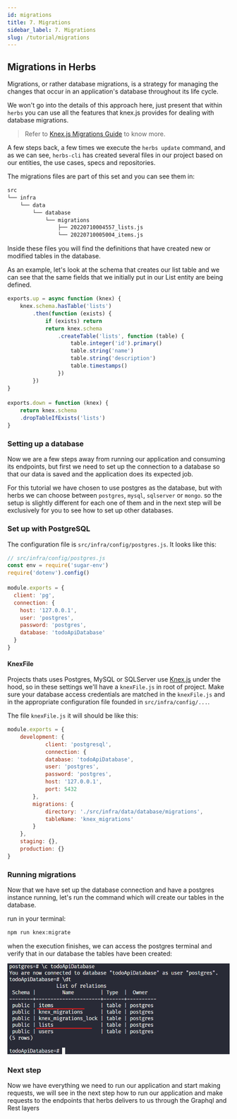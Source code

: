```yaml
---
id: migrations
title: 7. Migrations
sidebar_label: 7. Migrations
slug: /tutorial/migrations
---
```


## Migrations in Herbs

Migrations, or rather database migrations, is a strategy for managing the changes that occur in an application's database throughout its life cycle. 

We won't go into the details of this approach here, just present that within `herbs` you can use all the features that knex.js provides for dealing with database migrations.

> Refer to [Knex.js Migrations Guide](http://knexjs.org/guide/migrations.html) to know more.

A few steps back, a few times we execute the `herbs update` command, and as we can see, `herbs-cli` has created several files in our project based on our entities, the use cases, specs and repositories.

The migrations files are part of this set and you can see them in:

```sh
src
└── infra
    └── data
        └── database
            └── migrations
                ├── 20220710004557_lists.js
                └── 20220710005004_items.js
```

Inside these files you will find the definitions that have created new or modified tables in the database. 

As an example, let's look at the schema that creates our list table and we can see that the same fields that we initially put in our List entity are being defined.

```javascript
exports.up = async function (knex) {
    knex.schema.hasTable('lists')
        .then(function (exists) {
            if (exists) return
            return knex.schema
                .createTable('lists', function (table) {
                    table.integer('id').primary()
                    table.string('name')
                    table.string('description')
                    table.timestamps()
                })
        })
}

exports.down = function (knex) {
    return knex.schema
    .dropTableIfExists('lists')
}

```

### Setting up a database

Now we are a few steps away from running our application and consuming its endpoints, but first we need to set up the connection to a database so that our data is saved and the application does its expected job.

For this tutorial we have chosen to use postgres as the database, but with herbs we can choose between `postgres`, `mysql`, `sqlserver` or `mongo`. so the setup is slightly different for each one of them and in the next step will be exclusively for you to see how to set up other databases.

### Set up with PostgreSQL

The configuration file is `src/infra/config/postgres.js`. It looks like this:

```js
// src/infra/config/postgres.js
const env = require('sugar-env')
require('dotenv').config()

module.exports = {
  client: 'pg',
  connection: {
    host: '127.0.0.1',
    user: 'postgres',
    password: 'postgres',
    database: 'todoApiDatabase'
  }
}
```

####  KnexFile
Projects thats uses Postgres, MySQL or SQLServer use [Knex.js](http://knexjs.org/) under the hood, so in these settings we'll have a `knexFile.js` in root of project. Make sure your database access credentials are matched in the `knexFile.js` and in the appropriate configuration file founded in `src/infra/config/...`.

The file `knexFile.js` it will should be like this:
```js
module.exports = {
    development: {
            client: 'postgresql',
            connection: {
            database: 'todoApiDatabase',
            user: 'postgres',
            password: 'postgres',
            host: '127.0.0.1',
            port: 5432
        },
        migrations: {
            directory: './src/infra/data/database/migrations',
            tableName: 'knex_migrations'
        }
    },
    staging: {},
    production: {}
}
```

### Running migrations

Now that we have set up the database connection and have a postgres instance running, let's run the command which will create our tables in the database.

run in your terminal:
```cmd 
npm run knex:migrate
```

when the execution finishes, we can access the postgres terminal and verify that in our database the tables have been created:

![](../../static/img/migrate-tables.png)


### Next step

Now we have everything we need to run our application and start making requests, we will see in the next step how to run our application and make requests to the endpoints that herbs delivers to us through the Graphql and Rest layers 